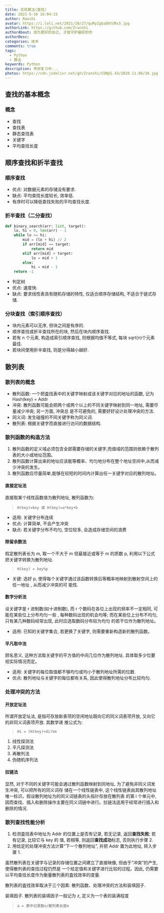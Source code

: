 ```yaml
---
title: 实现算法(查找)
date: 2021-5-16 16:04:15
author: Ranshi
avatar: https://i.loli.net/2021/10/27/quMyIgbaD6tURx5.jpg
authorLink: https://github.com/Zranshi
authorAbout: 成为更好的自己, 才能守护最好的你
authorDesc:
categories: 技术
comments: true
tags:
  - Python
  - 算法
keywords: Python
description: 考研复习中...
photos: https://cdn.jsdelivr.net/gh/Zranshi/CDN@1.43/2020.11.08/20.jpg
---
```


## 查找的基本概念

### 概念

- 查找
- 查找表
- 静态查找表
- 关键字
- 平均查找长度

## 顺序查找和折半查找

### 顺序查找

- 优点: 对数据元素的存储没有要求.
- 缺点: 平均查找长度较长, 效率低.
- 有序时可以降低查找失败的平均查找长度.

### 折半查找（二分查找）

```py
def binary_search(arr: list, target):
    lo, hi = 0, len(arr) - 1
    while lo <= hi:
        mid = (lo + hi) // 2
        if arr[mid] == target:
            return mid
        elif arr[mid] > target:
            lo = mid + 1
        else:
            hi = mid - 1
    return -1
```

- 判定树
- 优点: 速度快.
- 缺点: 要求线性表具有随机存储的特性, 仅适合顺序存储结构, 不适合于链式存储.

### 分块查找（索引顺序查找）

- 块内元素可以无序, 但块之间是有序的.
- 顺序查找或折半查找所在的块, 然后在块内顺序查找.
- 若有 n 个元素, 构造成索引顺序查找, 则根据均值不等式, 每块 sqrt(n)个元素最佳.
- 若块间使用折半查找, 则是分得越小越好.

## 散列表

### 散列表的概念

- 散列函数: 一个把査找表中的关键字映射成该关键字对应的地址的函数, 记为 Hash(key) = Addr
- 冲突: 散列函数可能会把两个或两个以上的不同关键字映射到同一地址, 需要尽量减少冲突; 另一方面, 冲突总
  是不可避免的, 需要好好设计处理冲突的方法.
- 同义词: 发生碰撞的不同关键字称为同义词.
- 散列表: 根据关键字而直接进行访问的数据结构.

### 散列函数的构造方法

1. 散列函数的定义域必须包含全部需要存储的关键字,而值域的范围则依赖于散列表的大小或地址范围。
2. 散列函数计算出来的地址应该能等概率、均匀地分布在整个地址空间中,从而减少冲突的发生。
3. 散列函数应尽量简单,能够在较短的时间内计算出任一关键字对应的散列地址。

#### 直接定址法

直接取某个线性函数值为散列地址, 散列函数为:

> `H(key)=key 或 H(key)=a*key+b`

- 适用: 关键字分布连续
- 优点: 计算简单, 不会产生冲突
- 缺点: 若关键字分布不均匀, 空位较多, 会造成存储空间的浪费

#### 除留余数法

假定散列表长为 m, 取一个不大于 m 但最接近或等于 m 的质数 p, 利用以下公式把关键字转换为散列地址.

> `H(key) = key%p`

- 关键: 选好 p, 使得每个关键字通过该函数转换后等概率地映射到散射空间上的任一地址 , 从而减少冲突的可
  能性.

#### 数字分析法

设关键字是 r 进制数(如十进制数), 而 r 个数码在各位上出现的频率不一定相同, 可能在某些位上分布均匀一些
, 每种数码出现的机会均等; 而在某些位上分布不均匀, 只有某几种数码经常出现, 此时应选取数码分布较为均匀
的若干位作为散列地址。

- 适用: 已知的关键字集合, 若更换了关键字, 则需要重新构造新的散列函数。

#### 平凡取中法

顾名思义, 这种方法取关键字的平方值的中间几位作为散列地址. 具体取多少位要视实际情况而定。

- 适用: 关键字的每位取值都不够均匀或均小于散列地址所需的位数.
- 优点: 散列地址与关键字的每位都有关系, 因此使得散列地址分布比较均匀.

### 处理冲突的方法

#### 开放定址法

所谓开放定址法, 是指可存放新表项的空闲地址既向它的同义词表项开放, 又向它的非同义词表项开放. 其数学递
推公式为:

> `Hi = (H(key)+di)%m`

1. 线性探测法
2. 平凡探测法
3. 再散列法
4. 伪随机序列法

#### 拉链法

显然, 对于不同的关键字可能会通过散列函数映射到同地址, 为了避免非同义词发生冲突, 可以把所有的同义词存
储在一个线性链表中, 这个线性链表由其散列地址唯一标识。假设散列地址为的同义词链表的头指针存放在散列表
的第 i 个单元中, 因而查找、插入和删除操作主要在同义词链中进行。拉链法适用于经常进行插入和删除的情况.

### 散列查找性能分析

1. 检测査找表中地址为 Addr 的位置上是否有记录, 若无记录, 返回**查找失败**; 若有记录, 比较它与 key 的
   值, 若相等, 则返回**查找成功**标志, 否则执行步骤 2.
2. 用给定的处理冲突方法计算“下一个散列地址”, 并把 Addr 置为此地址, 转入步骤 1.

虽然散列表在关键字与记录的存储位置之间建立了直接映像, 但由于“冲突”的产生, 使得散列表的查找过程仍然是
一个给定值和关键字进行比较的过程。因此, 仍需要以平均查找长度作为衡量散列表的査找效率的度量.

散列表的査找效率取决于三个因素: 散列函数、处理冲突的方法和装填因子.

装填因子. 散列表的装填因子一般记为 z, 定义为一个表的装满程度

> `a = 表中记录数n/散列表长度m`
